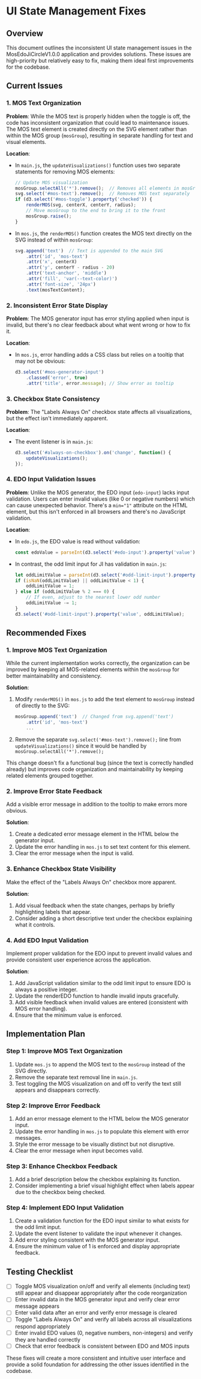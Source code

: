 # UI State Management Fixes

## Overview

This document outlines the inconsistent UI state management issues in the MosEdoJiCircleV1.0.0 application and provides solutions. These issues are high-priority but relatively easy to fix, making them ideal first improvements for the codebase.

## Current Issues

### 1. MOS Text Organization
**Problem**: While the MOS text is properly hidden when the toggle is off, the code has inconsistent organization that could lead to maintenance issues. The MOS text element is created directly on the SVG element rather than within the MOS group (`mosGroup`), resulting in separate handling for text and visual elements.

**Location**: 
- In `main.js`, the `updateVisualizations()` function uses two separate statements for removing MOS elements:
  ```javascript
  // Update MOS visualization
  mosGroup.selectAll('*').remove();  // Removes all elements in mosGroup
  svg.select('#mos-text').remove();  // Removes MOS text separately
  if (d3.select('#mos-toggle').property('checked')) {
      renderMOS(svg, centerX, centerY, radius);
      // Move mosGroup to the end to bring it to the front
      mosGroup.raise();
  }
  ```
- In `mos.js`, the `renderMOS()` function creates the MOS text directly on the SVG instead of within `mosGroup`:
  ```javascript
  svg.append('text')  // Text is appended to the main SVG
      .attr('id', 'mos-text')
      .attr('x', centerX)
      .attr('y', centerY - radius - 20)
      .attr('text-anchor', 'middle')
      .attr('fill', 'var(--text-color)')
      .attr('font-size', '24px')
      .text(mosTextContent);
  ```

### 2. Inconsistent Error State Display
**Problem**: The MOS generator input has error styling applied when input is invalid, but there's no clear feedback about what went wrong or how to fix it.

**Location**:
- In `mos.js`, error handling adds a CSS class but relies on a tooltip that may not be obvious:
  ```javascript
  d3.select('#mos-generator-input')
      .classed('error', true)
      .attr('title', error.message); // Show error as tooltip
  ```

### 3. Checkbox State Consistency
**Problem**: The "Labels Always On" checkbox state affects all visualizations, but the effect isn't immediately apparent.

**Location**:
- The event listener is in `main.js`:
  ```javascript
  d3.select('#always-on-checkbox').on('change', function() {
      updateVisualizations();
  });
  ```

### 4. EDO Input Validation Issues
**Problem**: Unlike the MOS generator, the EDO input (`edo-input`) lacks input validation. Users can enter invalid values (like 0 or negative numbers) which can cause unexpected behavior. There's a `min="1"` attribute on the HTML element, but this isn't enforced in all browsers and there's no JavaScript validation.

**Location**:
- In `edo.js`, the EDO value is read without validation:
  ```javascript
  const edoValue = parseInt(d3.select('#edo-input').property('value'), 10);
  ```

- In contrast, the odd limit input for JI has validation in `main.js`:
  ```javascript
  let oddLimitValue = parseInt(d3.select('#odd-limit-input').property('value'), 10);
  if (isNaN(oddLimitValue) || oddLimitValue < 1) {
      oddLimitValue = 1;
  } else if (oddLimitValue % 2 === 0) {
      // If even, adjust to the nearest lower odd number
      oddLimitValue -= 1;
  }
  d3.select('#odd-limit-input').property('value', oddLimitValue);
  ```

## Recommended Fixes

### 1. Improve MOS Text Organization
While the current implementation works correctly, the organization can be improved by keeping all MOS-related elements within the `mosGroup` for better maintainability and consistency.

**Solution**:
1. Modify `renderMOS()` in `mos.js` to add the text element to `mosGroup` instead of directly to the SVG:
   ```javascript
   mosGroup.append('text')  // Changed from svg.append('text')
       .attr('id', 'mos-text')
       ...
   ```

2. Remove the separate `svg.select('#mos-text').remove();` line from `updateVisualizations()` since it would be handled by `mosGroup.selectAll('*').remove();`

This change doesn't fix a functional bug (since the text is correctly handled already) but improves code organization and maintainability by keeping related elements grouped together.

### 2. Improve Error State Feedback
Add a visible error message in addition to the tooltip to make errors more obvious.

**Solution**:
1. Create a dedicated error message element in the HTML below the generator input.
2. Update the error handling in `mos.js` to set text content for this element.
3. Clear the error message when the input is valid.

### 3. Enhance Checkbox State Visibility
Make the effect of the "Labels Always On" checkbox more apparent.

**Solution**:
1. Add visual feedback when the state changes, perhaps by briefly highlighting labels that appear.
2. Consider adding a short descriptive text under the checkbox explaining what it controls.

### 4. Add EDO Input Validation
Implement proper validation for the EDO input to prevent invalid values and provide consistent user experience across the application.

**Solution**:
1. Add JavaScript validation similar to the odd limit input to ensure EDO is always a positive integer.
2. Update the renderEDO function to handle invalid inputs gracefully.
3. Add visible feedback when invalid values are entered (consistent with MOS error handling).
4. Ensure that the minimum value is enforced.

## Implementation Plan

### Step 1: Improve MOS Text Organization
1. Update `mos.js` to append the MOS text to the `mosGroup` instead of the SVG directly.
2. Remove the separate text removal line in `main.js`.
3. Test toggling the MOS visualization on and off to verify the text still appears and disappears correctly.

### Step 2: Improve Error Feedback
1. Add an error message element to the HTML below the MOS generator input.
2. Update the error handling in `mos.js` to populate this element with error messages.
3. Style the error message to be visually distinct but not disruptive.
4. Clear the error message when input becomes valid.

### Step 3: Enhance Checkbox Feedback
1. Add a brief description below the checkbox explaining its function.
2. Consider implementing a brief visual highlight effect when labels appear due to the checkbox being checked.

### Step 4: Implement EDO Input Validation
1. Create a validation function for the EDO input similar to what exists for the odd limit input.
2. Update the event listener to validate the input whenever it changes.
3. Add error styling consistent with the MOS generator input.
4. Ensure the minimum value of 1 is enforced and display appropriate feedback.

## Testing Checklist

- [ ] Toggle MOS visualization on/off and verify all elements (including text) still appear and disappear appropriately after the code reorganization
- [ ] Enter invalid data in the MOS generator input and verify clear error message appears
- [ ] Enter valid data after an error and verify error message is cleared
- [ ] Toggle "Labels Always On" and verify all labels across all visualizations respond appropriately
- [ ] Enter invalid EDO values (0, negative numbers, non-integers) and verify they are handled correctly
- [ ] Check that error feedback is consistent between EDO and MOS inputs

These fixes will create a more consistent and intuitive user interface and provide a solid foundation for addressing the other issues identified in the codebase.

